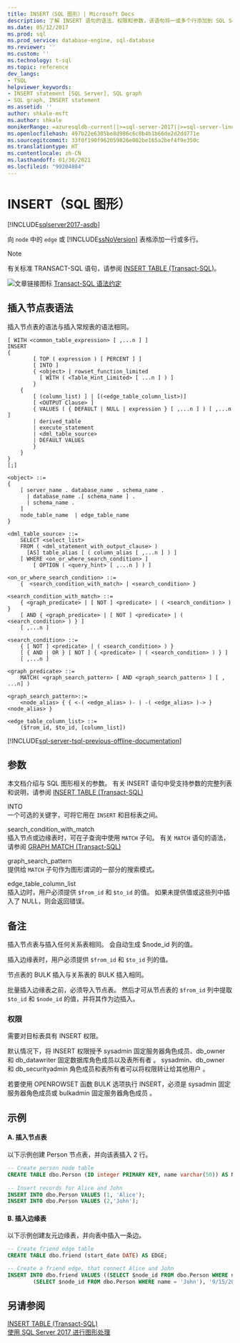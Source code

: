 ```yaml
---
title: INSERT（SQL 图形）| Microsoft Docs
description: 了解 INSERT 语句的语法、权限和参数，该语句将一或多个行添加到 SQL Server 中的 SQL Graph 节点或边缘表。
ms.date: 05/12/2017
ms.prod: sql
ms.prod_service: database-engine, sql-database
ms.reviewer: ''
ms.custom: ''
ms.technology: t-sql
ms.topic: reference
dev_langs:
- TSQL
helpviewer_keywords:
- INSERT statement [SQL Server], SQL graph
- SQL graph, INSERT statement
ms.assetid: ''
author: shkale-msft
ms.author: shkale
monikerRange: =azuresqldb-current||>=sql-server-2017||>=sql-server-linux-2017||=azuresqldb-mi-current
ms.openlocfilehash: 497b22e6305be8d986c6c8b4b1b66de2d2dd771e
ms.sourcegitcommit: 33f0f190f962059826e002be165a2bef4f9e350c
ms.translationtype: HT
ms.contentlocale: zh-CN
ms.lasthandoff: 01/30/2021
ms.locfileid: "99204884"
---
```

# <a name="insert-sql-graph"></a>INSERT（SQL 图形）
[!INCLUDE[sqlserver2017-asdb](../../includes/applies-to-version/sqlserver2017-asdb.md)]

向 `node` 中的 `edge` 或 [!INCLUDE[ssNoVersion](../../includes/ssnoversion-md.md)] 表格添加一行或多行。 

> [!NOTE]   
>  有关标准 TRANSACT-SQL 语句，请参阅 [INSERT TABLE (Transact-SQL)](../../t-sql/statements/insert-transact-sql.md)。
  
![文章链接图标](../../database-engine/configure-windows/media/topic-link.gif "文章链接图标") [Transact-SQL 语法约定](../../t-sql/language-elements/transact-sql-syntax-conventions-transact-sql.md)  
  
## <a name="insert-into-node-table-syntax"></a>插入节点表语法 
插入节点表的语法与插入常规表的语法相同。 

```syntaxsql
[ WITH <common_table_expression> [ ,...n ] ]  
INSERT   
{  
        [ TOP ( expression ) [ PERCENT ] ]   
        [ INTO ]   
        { <object> | rowset_function_limited   
          [ WITH ( <Table_Hint_Limited> [ ...n ] ) ]  
        }  
    {  
        [ (column_list) ] | [(<edge_table_column_list>)]  
        [ <OUTPUT Clause> ]  
        { VALUES ( { DEFAULT | NULL | expression } [ ,...n ] ) [ ,...n     ]   
        | derived_table   
        | execute_statement  
        | <dml_table_source>  
        | DEFAULT VALUES   
        }  
    }  
}  
[;]  
  
<object> ::=  
{   
    [ server_name . database_name . schema_name .   
      | database_name .[ schema_name ] .   
      | schema_name .   
    ]  
    node_table_name  | edge_table_name
}  
  
<dml_table_source> ::=  
    SELECT <select_list>  
    FROM ( <dml_statement_with_output_clause> )   
      [AS] table_alias [ ( column_alias [ ,...n ] ) ]  
    [ WHERE <on_or_where_search_condition> ]  
        [ OPTION ( <query_hint> [ ,...n ] ) ]  

<on_or_where_search_condition> ::=
    {  <search_condition_with_match> | <search_condition> }

<search_condition_with_match> ::=
    { <graph_predicate> | [ NOT ] <predicate> | ( <search_condition> ) }
    [ AND { <graph_predicate> | [ NOT ] <predicate> | ( <search_condition> ) } ]
    [ ,...n ]

<search_condition> ::=
    { [ NOT ] <predicate> | ( <search_condition> ) }
    [ { AND | OR } [ NOT ] { <predicate> | ( <search_condition> ) } ]
    [ ,...n ]

<graph_predicate> ::=
    MATCH( <graph_search_pattern> [ AND <graph_search_pattern> ] [ , ...n] )

<graph_search_pattern>::=
    <node_alias> { { <-( <edge_alias> )- | -( <edge_alias> )-> } <node_alias> }

<edge_table_column_list> ::=
    ($from_id, $to_id, [column_list])

```  
  
 
[!INCLUDE[sql-server-tsql-previous-offline-documentation](../../includes/sql-server-tsql-previous-offline-documentation.md)]

## <a name="arguments"></a>参数
本文档介绍与 SQL 图形相关的参数。 有关 INSERT 语句中受支持参数的完整列表和说明，请参阅 [INSERT TABLE (Transact-SQL)](../../t-sql/statements/insert-transact-sql.md)

INTO  
一个可选的关键字，可将它用在 `INSERT` 和目标表之间。  
  
search_condition_with_match     
插入节点或边缘表时，可在子查询中使用 `MATCH` 子句。 有关 `MATCH` 语句的语法，请参阅 [GRAPH MATCH (Transact-SQL)](../../t-sql/queries/match-sql-graph.md)

graph_search_pattern     
提供给 `MATCH` 子句作为图形谓词的一部分的搜索模式。

edge_table_column_list     
插入边时，用户必须提供 `$from_id` 和 `$to_id` 的值。 如果未提供值或这些列中插入了 NULL，则会返回错误。 
  

## <a name="remarks"></a>备注  
插入节点表与插入任何关系表相同。 会自动生成 $node_id 列的值。

插入边缘表时，用户必须提供 `$from_id` 和 `$to_id` 列的值。   

节点表的 BULK 插入与关系表的 BULK 插入相同。

批量插入边缘表之前，必须导入节点表。 然后才可从节点表的 `$from_id` 列中提取 `$to_id` 和 `$node_id` 的值，并将其作为边插入。 

  
### <a name="permissions"></a>权限  
需要对目标表具有 INSERT 权限。  
  
默认情况下，将 INSERT 权限授予 sysadmin 固定服务器角色成员、db_owner 和 db_datawriter 固定数据库角色成员以及表所有者    。 sysadmin、db_owner 和 db_securityadmin 角色成员和表所有者可以将权限转让给其他用户    。  
  
若要使用 OPENROWSET 函数 BULK 选项执行 INSERT，必须是 sysadmin 固定服务器角色成员或 bulkadmin 固定服务器角色成员   。  
  

## <a name="examples"></a>示例  
  
#### <a name="a--insert-into-node-table"></a>A.  插入节点表  
以下示例创建 Person 节点表，并向该表插入 2 行。

```sql
-- Create person node table
CREATE TABLE dbo.Person (ID integer PRIMARY KEY, name varchar(50)) AS NODE;
 
-- Insert records for Alice and John
INSERT INTO dbo.Person VALUES (1, 'Alice');
INSERT INTO dbo.Person VALUES (2,'John');
```
  
#### <a name="b--insert-into-edge-table"></a>B.  插入边缘表  
以下示例创建友元边缘表，并向表中插入一条边。

```sql
-- Create friend edge table
CREATE TABLE dbo.friend (start_date DATE) AS EDGE;

-- Create a friend edge, that connect Alice and John
INSERT INTO dbo.friend VALUES ((SELECT $node_id FROM dbo.Person WHERE name = 'Alice'),
        (SELECT $node_id FROM dbo.Person WHERE name = 'John'), '9/15/2011');
```

  
## <a name="see-also"></a>另请参阅  
[INSERT TABLE (Transact-SQL)](../../t-sql/statements/insert-transact-sql.md)   
[使用 SQL Server 2017 进行图形处理](../../relational-databases/graphs/sql-graph-overview.md)  


